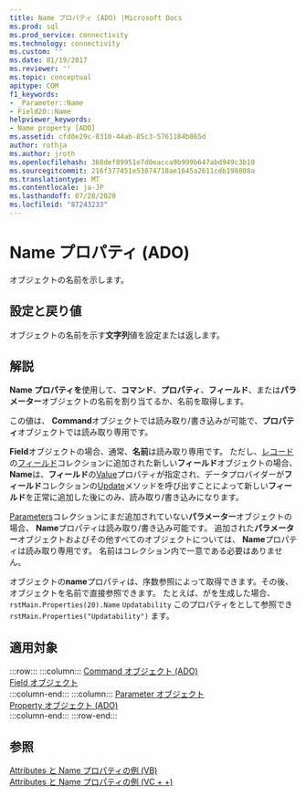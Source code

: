 ```yaml
---
title: Name プロパティ (ADO) |Microsoft Docs
ms.prod: sql
ms.prod_service: connectivity
ms.technology: connectivity
ms.custom: ''
ms.date: 01/19/2017
ms.reviewer: ''
ms.topic: conceptual
apitype: COM
f1_keywords:
- _Parameter::Name
- Field20::Name
helpviewer_keywords:
- Name property [ADO]
ms.assetid: cfd0e29c-8310-44ab-85c3-5761184b865d
author: rothja
ms.author: jroth
ms.openlocfilehash: 368def89951e7d0eacca9b999b647abd949c3b10
ms.sourcegitcommit: 216f377451e53874718ae1645a2611cdb198808a
ms.translationtype: MT
ms.contentlocale: ja-JP
ms.lasthandoff: 07/28/2020
ms.locfileid: "87243233"
---
```

# <a name="name-property-ado"></a>Name プロパティ (ADO)
オブジェクトの名前を示します。  
  
## <a name="settings-and-return-values"></a>設定と戻り値  
 オブジェクトの名前を示す**文字列**値を設定または返します。  
  
## <a name="remarks"></a>解説  
 **Name プロパティを**使用して、**コマンド**、**プロパティ**、**フィールド**、または**パラメーター**オブジェクトの名前を割り当てるか、名前を取得します。  
  
 この値は、 **Command**オブジェクトでは読み取り/書き込みが可能で、**プロパティ**オブジェクトでは読み取り専用です。  
  
 **Field**オブジェクトの場合、通常、**名前**は読み取り専用です。 ただし、[レコード](../../../ado/reference/ado-api/record-object-ado.md)の[フィールド](../../../ado/reference/ado-api/fields-collection-ado.md)コレクションに追加された新しい**フィールド**オブジェクトの場合、 **Name**は、**フィールド**の[Value](../../../ado/reference/ado-api/value-property-ado.md)プロパティが指定され、データプロバイダーが**フィールド**コレクションの[Update](../../../ado/reference/ado-api/update-method.md)メソッドを呼び出すことによって新しい**フィールド**を正常に追加した後にのみ、読み取り/書き込みになります。  
  
 [Parameters](../../../ado/reference/ado-api/parameters-collection-ado.md)コレクションにまだ追加されていない**パラメーター**オブジェクトの場合、 **Name**プロパティは読み取り/書き込み可能です。 追加された**パラメーター**オブジェクトおよびその他すべてのオブジェクトについては、 **Name**プロパティは読み取り専用です。 名前はコレクション内で一意である必要はありません。  
  
 オブジェクトの**name**プロパティは、序数参照によって取得できます。その後、オブジェクトを名前で直接参照できます。 たとえば、がを生成した場合、 `rstMain.Properties(20).Name` `Updatability` このプロパティをとして参照でき `rstMain.Properties("Updatability")` ます。  
  
## <a name="applies-to"></a>適用対象  

:::row:::
    :::column:::
        [Command オブジェクト (ADO)](../../../ado/reference/ado-api/command-object-ado.md)  
        [Field オブジェクト](../../../ado/reference/ado-api/field-object.md)  
    :::column-end:::
    :::column:::
        [Parameter オブジェクト](../../../ado/reference/ado-api/parameter-object.md)  
        [Property オブジェクト (ADO)](../../../ado/reference/ado-api/property-object-ado.md)  
    :::column-end:::
:::row-end:::

## <a name="see-also"></a>参照  
 [Attributes と Name プロパティの例 (VB)](../../../ado/reference/ado-api/attributes-and-name-properties-example-vb.md)   
 [Attributes と Name プロパティの例 (VC + +)](../../../ado/reference/ado-api/attributes-and-name-properties-example-vc.md)   
